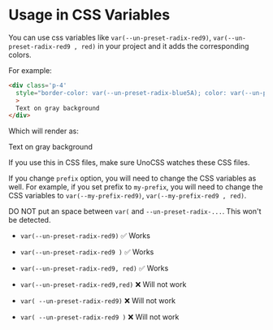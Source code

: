 
# Usage in CSS Variables

You can use css variables like `var(--un-preset-radix-red9)`, `var(--un-preset-radix-red9 , red)` in your project and it adds the corresponding colors. 

For example: 

```html
<div class='p-4'
  style="border-color: var(--un-preset-radix-blue5A); color: var(--un-preset-radix-gray12, 'darkgray')"
  >
  Text on gray background
</div>
```

Which will render as:

<div class='p-4'
  style="background: var(--un-preset-radix-blue5A); color: var(--un-preset-radix-sky11, 'skyblue')"
  >
  Text on gray background
</div>

If you use this in CSS files, make sure UnoCSS watches these CSS files.

If you change `prefix` option, you will need to change the CSS variables as well. For example, if you set prefix to `my-prefix`, you will need to change the CSS variables to `var(--my-prefix-red9)`, `var(--my-prefix-red9 , red)`.

DO NOT put an space between `var(` and `--un-preset-radix-...`. This won't be detected. 

- `var(--un-preset-radix-red9)` ✅ Works
- `var(--un-preset-radix-red9 )` ✅ Works
- `var(--un-preset-radix-red9, red)` ✅ Works

- `var(--un-preset-radix-red9,red)` ❌ Will not work
- `var( --un-preset-radix-red9)` ❌ Will not work
- `var( --un-preset-radix-red9 )` ❌ Will not work
